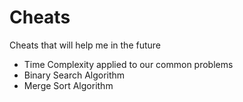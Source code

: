 Cheats
======

Cheats that will help me in the future

- Time Complexity applied to our common problems
- Binary Search Algorithm
- Merge Sort Algorithm
